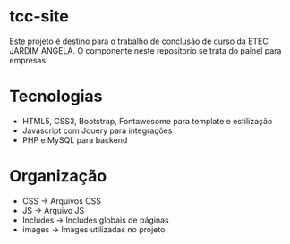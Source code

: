 # tcc-site
Este projeto é destino para o trabalho de conclusão de curso da ETEC JARDIM ANGELA. 
O componente neste repositorio se trata do painel para empresas.

# Tecnologias
- HTML5, CSS3, Bootstrap, Fontawesome para template e estilização
- Javascript com Jquery para integrações 
- PHP e MySQL para backend

# Organização
- CSS -> Arquivos CSS
- JS -> Arquivo JS
- Includes -> Includes globais de páginas 
- images -> Images utilizadas no projeto

